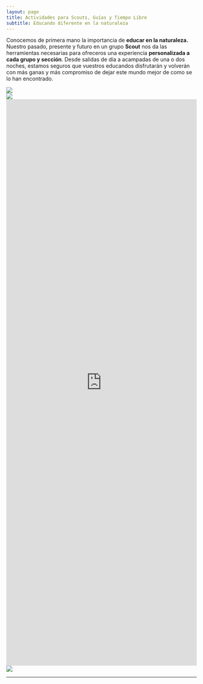 ```yaml
---
layout: page
title: Actividades para Scouts, Guías y Tiempo Libre
subtitle: Educando diferente en la naturaleza
---
```


Conocemos de primera mano la importancia de **educar en la naturaleza.** Nuestro pasado, presente y futuro en un grupo **Scout** nos da las herramientas necesarias para ofreceros una experiencia **personalizada a cada grupo y sección**. Desde salidas de día a acampadas de una o dos noches, estamos seguros que vuestros educandos disfrutarán y volverán con más ganas y más compromiso de dejar este mundo mejor de como se lo han encontrado. 


<img class=img1 src="../assets/img/visitas/scout1.png"/>
<br>
<img class=img1 src="../assets/img/visitas/lobatos.png"/>
<br>


<iframe src="https://docs.google.com/forms/d/e/1FAIpQLSerCJWv7CPSIce97gVE9xiEhfUPLI7iC0me3cV32FIzgUBLig/viewform?embedded=true" width="100%" height="1500" frameborder="0" marginheight="0" marginwidth="0">Cargando…</iframe>

<img class=img1 src="../assets/img/visitas/scout2.png"/>

<hr>








